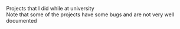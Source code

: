 Projects that I did while at university \
Note that some of the projects have some bugs and are not very well documented 
